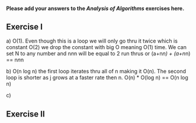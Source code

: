 #### Please add your answers to the **_Analysis of Algorithms_** exercises here.

## Exercise I

a) O(1). Even though this is a loop we will only go thru it twice which is constant O(2) we drop the constant with big O meaning O(1) time. We can set N to any number and n*n*n will be equal to 2 run thrus or (a+n*n) + (a+n*n) == n*n*n

b) O(n log n) the first loop iterates thru all of n making it O(n). The second loop is shorter as j grows at a faster rate then n. O(n) \* O(log n) == O(n log n)

c)

## Exercise II
